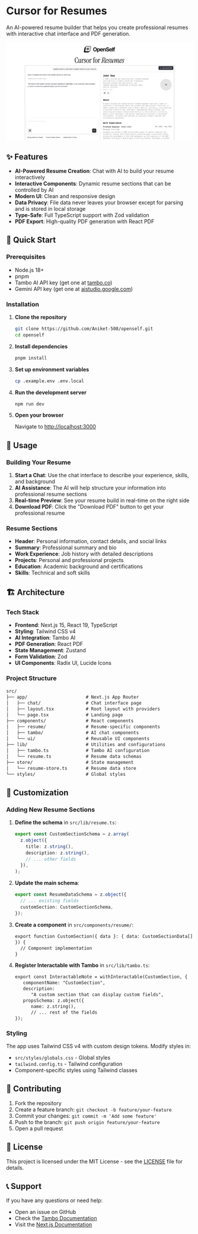 # Cursor for Resumes

An AI-powered resume builder that helps you create professional resumes with interactive chat interface and PDF generation.

[![Resume Builder](public/og.png)](https://openself.vercel.app/)

## ✨ Features

- **AI-Powered Resume Creation**: Chat with AI to build your resume interactively
- **Interactive Components**: Dynamic resume sections that can be controlled by AI
- **Modern UI**: Clean and responsive design
- **Data Privacy**: File data never leaves your browser except for parsing and is stored in local storage
- **Type-Safe**: Full TypeScript support with Zod validation
- **PDF Export**: High-quality PDF generation with React PDF

## 🚀 Quick Start

### Prerequisites

- Node.js 18+
- pnpm
- Tambo AI API key (get one at [tambo.co](https://tambo.co))
- Gemini API key (get one at [aistudio.google.com](https://aistudio.google.com))

### Installation

1. **Clone the repository**

   ```bash
   git clone https://github.com/Aniket-508/openself.git
   cd openself
   ```

2. **Install dependencies**

   ```bash
   pnpm install
   ```

3. **Set up environment variables**

   ```bash
   cp .example.env .env.local
   ```

4. **Run the development server**

   ```bash
   npm run dev
   ```

5. **Open your browser**

   Navigate to [http://localhost:3000](http://localhost:3000)

## 📖 Usage

### Building Your Resume

1. **Start a Chat**: Use the chat interface to describe your experience, skills, and background
2. **AI Assistance**: The AI will help structure your information into professional resume sections
3. **Real-time Preview**: See your resume build in real-time on the right side
4. **Download PDF**: Click the "Download PDF" button to get your professional resume

### Resume Sections

- **Header**: Personal information, contact details, and social links
- **Summary**: Professional summary and bio
- **Work Experience**: Job history with detailed descriptions
- **Projects**: Personal and professional projects
- **Education**: Academic background and certifications
- **Skills**: Technical and soft skills

## 🏗️ Architecture

### Tech Stack

- **Frontend**: Next.js 15, React 19, TypeScript
- **Styling**: Tailwind CSS v4
- **AI Integration**: Tambo AI
- **PDF Generation**: React PDF
- **State Management**: Zustand
- **Form Validation**: Zod
- **UI Components**: Radix UI, Lucide Icons

### Project Structure

```
src/
├── app/                      # Next.js App Router
│   ├── chat/                 # Chat interface page
│   ├── layout.tsx            # Root layout with providers
│   └── page.tsx              # Landing page
├── components/               # React components
│   ├── resume/               # Resume-specific components
│   ├── tambo/                # AI chat components
│   └── ui/                   # Reusable UI components
├── lib/                      # Utilities and configurations
│   ├── tambo.ts              # Tambo AI configuration
│   └── resume.ts             # Resume data schemas
├── store/                    # State management
│   └── resume-store.ts       # Resume data store
└── styles/                   # Global styles
```

## 🎨 Customization

### Adding New Resume Sections

1. **Define the schema** in `src/lib/resume.ts`:

   ```typescript
   export const CustomSectionSchema = z.array(
     z.object({
       title: z.string(),
       description: z.string(),
       // ... other fields
     }),
   );
   ```

2. **Update the main schema**:

   ```typescript
   export const ResumeDataSchema = z.object({
     // ... existing fields
     customSection: CustomSectionSchema,
   });
   ```

3. **Create a component** in `src/components/resume/`:

   ```tsx
   export function CustomSection({ data }: { data: CustomSectionData[] }) {
     // Component implementation
   }
   ```

4. **Register Interactable with Tambo** in `src/lib/tambo.ts`:
   ```tsx
   export const InteractableNote = withInteractable(CustomSection, {
      componentName: "CustomSection",
      description:
         "A custom section that can display custom fields",
      propsSchema: z.object({
         name: z.string(),
         // ... rest of the fields
   });
   ```

### Styling

The app uses Tailwind CSS v4 with custom design tokens. Modify styles in:

- `src/styles/globals.css` - Global styles
- `tailwind.config.ts` - Tailwind configuration
- Component-specific styles using Tailwind classes

## 🤝 Contributing

1. Fork the repository
2. Create a feature branch: `git checkout -b feature/your-feature`
3. Commit your changes: `git commit -m 'Add some feature'`
4. Push to the branch: `git push origin feature/your-feature`
5. Open a pull request

## 📄 License

This project is licensed under the MIT License - see the [LICENSE](LICENSE) file for details.

## 📞 Support

If you have any questions or need help:

- Open an issue on GitHub
- Check the [Tambo Documentation](https://docs.tambo.co)
- Visit the [Next.js Documentation](https://nextjs.org/docs)
